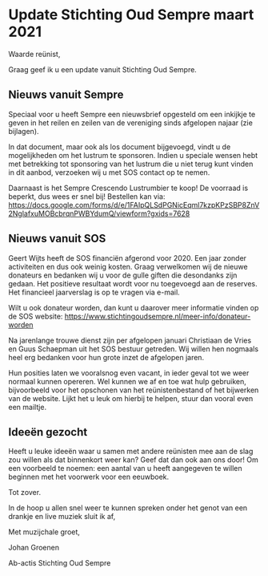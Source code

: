 # Update Stichting Oud Sempre maart 2021

Waarde reünist,

Graag geef ik u een update vanuit Stichting Oud Sempre.

## Nieuws vanuit Sempre

Speciaal voor u heeft Sempre een nieuwsbrief opgesteld om een inkijkje te geven in het reilen en zeilen van de vereniging sinds afgelopen najaar (zie bijlagen).

In dat document, maar ook als los document bijgevoegd, vindt u de mogelijkheden om het lustrum te sponsoren. Indien u speciale wensen hebt met betrekking tot sponsoring van het lustrum die u niet terug kunt vinden in dit aanbod, verzoeken wij u met SOS contact op te nemen.

Daarnaast is het Sempre Crescendo Lustrumbier te koop! De voorraad is beperkt, dus wees er snel bij! Bestellen kan via: https://docs.google.com/forms/d/e/1FAIpQLSdPGNicEqml7kzpKPzSBP8ZnV2NglafxuMOBcbrqnPWBYdumQ/viewform?gxids=7628

## Nieuws vanuit SOS

Geert Wijts heeft de SOS financiën afgerond voor 2020. Een jaar zonder activiteiten en dus ook weinig kosten. Graag verwelkomen wij de nieuwe donateurs en bedanken wij u voor de gulle giften die desondanks zijn gedaan. Het positieve resultaat wordt voor nu toegevoegd aan de reserves. Het financieel jaarverslag is op te vragen via e-mail.

Wilt u ook donateur worden, dan kunt u daarover meer informatie vinden op de SOS website: https://www.stichtingoudsempre.nl/meer-info/donateur-worden

Na jarenlange trouwe dienst zijn per afgelopen januari Christiaan de Vries en Guus Schaepman uit het SOS bestuur getreden. Wij willen hen nogmaals heel erg bedanken voor hun grote inzet de afgelopen jaren.

Hun posities laten we vooralsnog even vacant, in ieder geval tot we weer normaal kunnen opereren. Wel kunnen we af en toe wat hulp gebruiken, bijvoorbeeld voor het opschonen van het reünistenbestand of het bijwerken van de website. Lijkt het u leuk om hierbij te helpen, stuur dan vooral even een mailtje.

## Ideeën gezocht

Heeft u leuke ideeën waar u samen met andere reünisten mee aan de slag zou willen als dat binnenkort weer kan? Geef dat dan ook aan ons door! Om een voorbeeld te noemen: een aantal van u heeft aangegeven te willen beginnen met het voorwerk voor een eeuwboek.

Tot zover.

In de hoop u allen snel weer te kunnen spreken onder het genot van een drankje en live muziek sluit ik af,

Met muzijchale groet,

Johan Groenen

Ab-actis Stichting Oud Sempre
